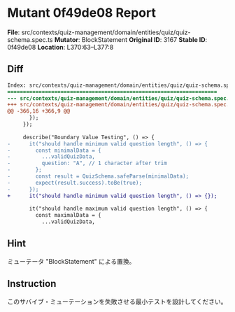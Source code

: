 # Mutant 0f49de08 Report

**File**: src/contexts/quiz-management/domain/entities/quiz/quiz-schema.spec.ts
**Mutator**: BlockStatement
**Original ID**: 3167
**Stable ID**: 0f49de08
**Location**: L370:63–L377:8

## Diff

```diff
Index: src/contexts/quiz-management/domain/entities/quiz/quiz-schema.spec.ts
===================================================================
--- src/contexts/quiz-management/domain/entities/quiz/quiz-schema.spec.ts	original
+++ src/contexts/quiz-management/domain/entities/quiz/quiz-schema.spec.ts	mutated #3167
@@ -366,16 +366,9 @@
       });
     });
 
     describe("Boundary Value Testing", () => {
-      it("should handle minimum valid question length", () => {
-        const minimalData = {
-          ...validQuizData,
-          question: "A", // 1 character after trim
-        };
-        const result = QuizSchema.safeParse(minimalData);
-        expect(result.success).toBe(true);
-      });
+      it("should handle minimum valid question length", () => {});
 
       it("should handle maximum valid question length", () => {
         const maximalData = {
           ...validQuizData,
```

## Hint

ミューテータ "BlockStatement" による置換。

## Instruction

このサバイブ・ミューテーションを失敗させる最小テストを設計してください。

